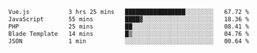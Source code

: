 <!--START_SECTION:waka-->

```txt
Vue.js           3 hrs 25 mins   █████████████████░░░░░░░░   67.72 %
JavaScript       55 mins         ████▓░░░░░░░░░░░░░░░░░░░░   18.36 %
PHP              25 mins         ██░░░░░░░░░░░░░░░░░░░░░░░   08.41 %
Blade Template   14 mins         █▒░░░░░░░░░░░░░░░░░░░░░░░   04.76 %
JSON             1 min           ░░░░░░░░░░░░░░░░░░░░░░░░░   00.64 %
```

<!--END_SECTION:waka-->
